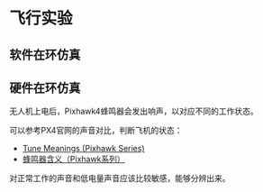 # 飞行实验

## 软件在环仿真

## 硬件在环仿真

无人机上电后，Pixhawk4蜂鸣器会发出响声，以对应不同的工作状态。

可以参考PX4官网的声音对比，判断飞机的状态：

* [Tune Meanings (Pixhawk Series)](https://docs.px4.io/main/en/getting_started/tunes.html)
* [蜂鸣器含义（Pixhawk系列）](https://docs.px4.io/main/zh/getting_started/tunes.html)

对正常工作的声音和低电量声音应该比较敏感，能够分辨出来。